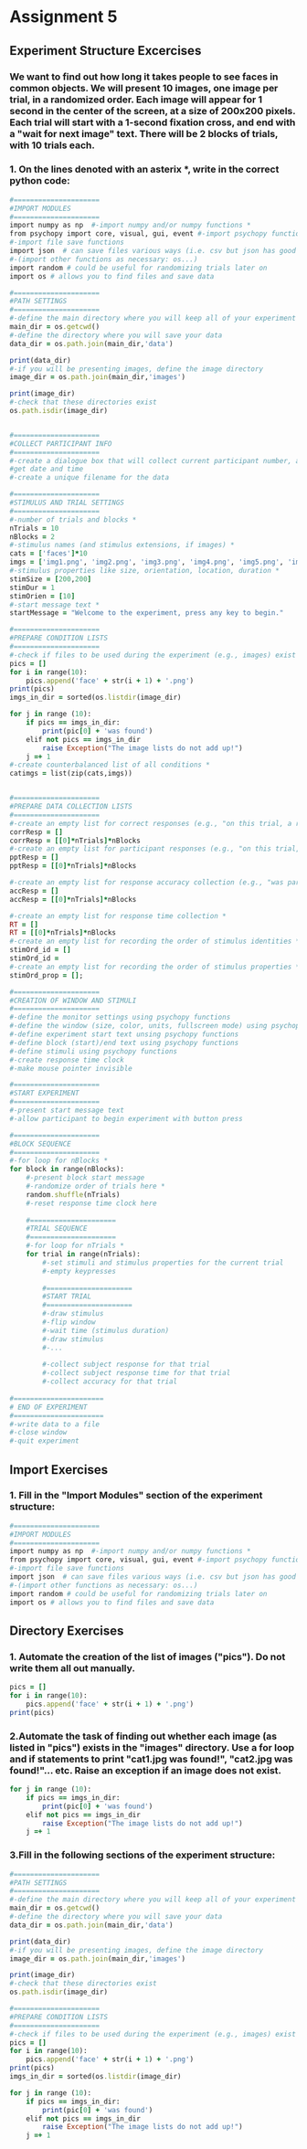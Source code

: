 # Assignment 5

## Experiment Structure Excercises 
### We want to find out how long it takes people to see faces in common objects. We will present 10 images, one image per trial, in a randomized order. Each image will appear for 1 second in the center of the screen, at a size of 200x200 pixels. Each trial will start with a 1-second fixation cross, and end with a "wait for next image" text. There will be 2 blocks of trials, with 10 trials each.

### 1. On the lines denoted with an asterix *, write in the correct python code:

```ruby
#=====================
#IMPORT MODULES
#=====================
import numpy as np  #-import numpy and/or numpy functions *
from psychopy import core, visual, gui, event #-import psychopy functions
#-import file save functions
import json  # can save files various ways (i.e. csv but json has good cross platform readability) 
#-(import other functions as necessary: os...)
import random # could be useful for randomizing trials later on 
import os # allows you to find files and save data

#=====================
#PATH SETTINGS
#=====================
#-define the main directory where you will keep all of your experiment files
main_dir = os.getcwd()
#-define the directory where you will save your data
data_dir = os.path.join(main_dir,'data')

print(data_dir)
#-if you will be presenting images, define the image directory
image_dir = os.path.join(main_dir,'images')

print(image_dir)
#-check that these directories exist
os.path.isdir(image_dir)


#=====================
#COLLECT PARTICIPANT INFO
#=====================
#-create a dialogue box that will collect current participant number, age, gender, handedness
#get date and time
#-create a unique filename for the data

#=====================
#STIMULUS AND TRIAL SETTINGS
#=====================
#-number of trials and blocks *
nTrials = 10 
nBlocks = 2
#-stimulus names (and stimulus extensions, if images) *
cats = ['faces']*10
imgs = ['img1.png', 'img2.png', 'img3.png', 'img4.png', 'img5.png', 'img6.png', 'img7.png', 'img8.png', 'img9.png', 'img10.png'] 
#-stimulus properties like size, orientation, location, duration *
stimSize = [200,200]
stimDur = 1
stimOrien = [10]
#-start message text *
startMessage = "Welcome to the experiment, press any key to begin."

#=====================
#PREPARE CONDITION LISTS
#=====================
#-check if files to be used during the experiment (e.g., images) exist
pics = []
for i in range(10):
    pics.append('face' + str(i + 1) + '.png')
print(pics)
imgs_in_dir = sorted(os.listdir(image_dir)

for j in range (10): 
    if pics == imgs_in_dir:
        print(pic[0] + 'was found')
    elif not pics == imgs_in_dir
        raise Exception("The image lists do not add up!")
    j =+ 1
#-create counterbalanced list of all conditions *
catimgs = list(zip(cats,imgs))


#=====================
#PREPARE DATA COLLECTION LISTS
#=====================
#-create an empty list for correct responses (e.g., "on this trial, a response of X is correct") *
corrResp = []
corrResp = [[0]*nTrials]*nBlocks
#-create an empty list for participant responses (e.g., "on this trial, response was a X") *
pptResp = []
pptResp = [[0]*nTrials]*nBlocks

#-create an empty list for response accuracy collection (e.g., "was participant correct?") *
accResp = []
accResp = [[0]*nTrials]*nBlocks

#-create an empty list for response time collection *
RT = []
RT = [[0]*nTrials]*nBlocks
#-create an empty list for recording the order of stimulus identities *
stimOrd_id = []
stimOrd_id = 
#-create an empty list for recording the order of stimulus properties *
stimOrd_prop = [];

#=====================
#CREATION OF WINDOW AND STIMULI
#=====================
#-define the monitor settings using psychopy functions
#-define the window (size, color, units, fullscreen mode) using psychopy functions
#-define experiment start text unsing psychopy functions
#-define block (start)/end text using psychopy functions
#-define stimuli using psychopy functions
#-create response time clock
#-make mouse pointer invisible

#=====================
#START EXPERIMENT
#=====================
#-present start message text
#-allow participant to begin experiment with button press

#=====================
#BLOCK SEQUENCE
#=====================
#-for loop for nBlocks *
for block in range(nBlocks):
    #-present block start message
    #-randomize order of trials here *
    random.shuffle(nTrials)
    #-reset response time clock here
    
    #=====================
    #TRIAL SEQUENCE
    #=====================    
    #-for loop for nTrials *
    for trial in range(nTrials):
        #-set stimuli and stimulus properties for the current trial
        #-empty keypresses
        
        #=====================
        #START TRIAL
        #=====================   
        #-draw stimulus
        #-flip window
        #-wait time (stimulus duration)
        #-draw stimulus
        #-...
        
        #-collect subject response for that trial
        #-collect subject response time for that trial
        #-collect accuracy for that trial
        
#======================
# END OF EXPERIMENT
#======================        
#-write data to a file
#-close window
#-quit experiment
```

## Import Exercises 

### 1. Fill in the "Import Modules" section of the experiment structure: 
```ruby
#=====================
#IMPORT MODULES
#=====================
import numpy as np  #-import numpy and/or numpy functions *
from psychopy import core, visual, gui, event #-import psychopy functions
#-import file save functions
import json  # can save files various ways (i.e. csv but json has good cross platform readability) 
#-(import other functions as necessary: os...)
import random # could be useful for randomizing trials later on 
import os # allows you to find files and save data
```

## Directory Exercises

### 1. Automate the creation of the list of images ("pics"). Do not write them all out manually.
```ruby
pics = []
for i in range(10):
    pics.append('face' + str(i + 1) + '.png')
print(pics)
```
### 2.Automate the task of finding out whether each image (as listed in "pics") exists in the "images" directory. Use a for loop and if statements to print "cat1.jpg was found!", "cat2.jpg was found!"... etc. Raise an exception if an image does not exist.
```ruby 
for j in range (10): 
    if pics == imgs_in_dir:
        print(pic[0] + 'was found')
    elif not pics == imgs_in_dir
        raise Exception("The image lists do not add up!")
    j =+ 1
 ```

### 3.Fill in the following sections of the experiment structure:

```ruby
#=====================
#PATH SETTINGS
#=====================
#-define the main directory where you will keep all of your experiment files
main_dir = os.getcwd()
#-define the directory where you will save your data
data_dir = os.path.join(main_dir,'data')

print(data_dir)
#-if you will be presenting images, define the image directory
image_dir = os.path.join(main_dir,'images')

print(image_dir)
#-check that these directories exist
os.path.isdir(image_dir)

#=====================
#PREPARE CONDITION LISTS
#=====================
#-check if files to be used during the experiment (e.g., images) exist
pics = []
for i in range(10):
    pics.append('face' + str(i + 1) + '.png')
print(pics)
imgs_in_dir = sorted(os.listdir(image_dir)

for j in range (10): 
    if pics == imgs_in_dir:
        print(pic[0] + 'was found')
    elif not pics == imgs_in_dir
        raise Exception("The image lists do not add up!")
    j =+ 1

```








